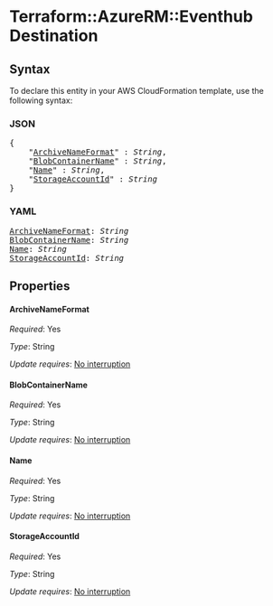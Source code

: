# Terraform::AzureRM::Eventhub Destination

## Syntax

To declare this entity in your AWS CloudFormation template, use the following syntax:

### JSON

<pre>
{
    "<a href="#archivenameformat" title="ArchiveNameFormat">ArchiveNameFormat</a>" : <i>String</i>,
    "<a href="#blobcontainername" title="BlobContainerName">BlobContainerName</a>" : <i>String</i>,
    "<a href="#name" title="Name">Name</a>" : <i>String</i>,
    "<a href="#storageaccountid" title="StorageAccountId">StorageAccountId</a>" : <i>String</i>
}
</pre>

### YAML

<pre>
<a href="#archivenameformat" title="ArchiveNameFormat">ArchiveNameFormat</a>: <i>String</i>
<a href="#blobcontainername" title="BlobContainerName">BlobContainerName</a>: <i>String</i>
<a href="#name" title="Name">Name</a>: <i>String</i>
<a href="#storageaccountid" title="StorageAccountId">StorageAccountId</a>: <i>String</i>
</pre>

## Properties

#### ArchiveNameFormat

_Required_: Yes

_Type_: String

_Update requires_: [No interruption](https://docs.aws.amazon.com/AWSCloudFormation/latest/UserGuide/using-cfn-updating-stacks-update-behaviors.html#update-no-interrupt)

#### BlobContainerName

_Required_: Yes

_Type_: String

_Update requires_: [No interruption](https://docs.aws.amazon.com/AWSCloudFormation/latest/UserGuide/using-cfn-updating-stacks-update-behaviors.html#update-no-interrupt)

#### Name

_Required_: Yes

_Type_: String

_Update requires_: [No interruption](https://docs.aws.amazon.com/AWSCloudFormation/latest/UserGuide/using-cfn-updating-stacks-update-behaviors.html#update-no-interrupt)

#### StorageAccountId

_Required_: Yes

_Type_: String

_Update requires_: [No interruption](https://docs.aws.amazon.com/AWSCloudFormation/latest/UserGuide/using-cfn-updating-stacks-update-behaviors.html#update-no-interrupt)

